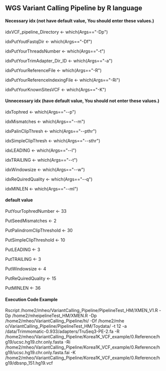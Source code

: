 ## WGS Variant Calling Pipeline by R language


#### Necessary idx (not have default value, You should enter these values.)
idxVCF_pipeline_Directory <- which(Args=="-Dp")

idxPutYoutFastqDir <- which(Args=="-Df")

idxPutYourThreadsNumber <- which(Args=="-t")

idxPutYourTrimAdapter_Dir_ID <- which(Args=="-a")

idxPutYourReferenceFile <- which(Args=="-R")

idxPutYourReferenceIndexingFile <- which(Args=="-Ri")

idxPutYourKnownSitesVCF <- which(Args=="-K")

#### Unnecessary idx (have default value, You should not enter these values.)
idxTophred <- which(Args=="--p")

idxMismatches <- which(Args=="--m")

idxPalinClipThresh <- which(Args=="--pthr")

idxSimpleClipThresh <- which(Args=="--sthr")

idxLEADING <- which(Args=="--l")

idxTRAILING <- which(Args=="--t")

idxWindowsize <- which(Args=="--w")

idxReQuiredQuality <- which(Args=="--q")

idxMINLEN <- which(Args=="--ml")

#### default value
PutYourTophredNumber <- 33

PutSeedMismatches <- 2

PutPalindromClipThreshold <- 30

PutSimpleClipThreshold <- 10

PutLEADING <- 3

PutTRAILING <- 3

PutWindowsize <- 4

PutReQuiredQuality <- 15

PutMINLEN <- 36



#### Execution Code Example
Rscript /home2/mheo/VariantCalling_Pipeline/PipelineTest_HM/XMEN_V1.R -Dp /home2/mheipelineTest_HM/XMEN.R -Dp /home2/mheo/VariantCalling_Pipeline/hi/ -Df /home2/mhe o/VariantCalling_Pipeline/PipelineTest_HM/Toydata/ -t 12 -a /data/Trimmomatic-0.933/adapters/TruSeq3-PE-2.fa -R /home2/mheo/VariantCalling_Pipeline/Korea1K_VCF_example/0.Reference/hg19/ucsc.hg19.chr.only.fasta -Ri /home2/mheo/VariantCalling_Pipeline/Korea1K_VCF_example/0.Reference/hg19/ucsc.hg19.chr.only.fasta.fai -K /home2/mheo/VariantCalling_Pipeline/Korea1K_VCF_example/0.Reference/hg19/dbsnp_151.hg19.vcf

